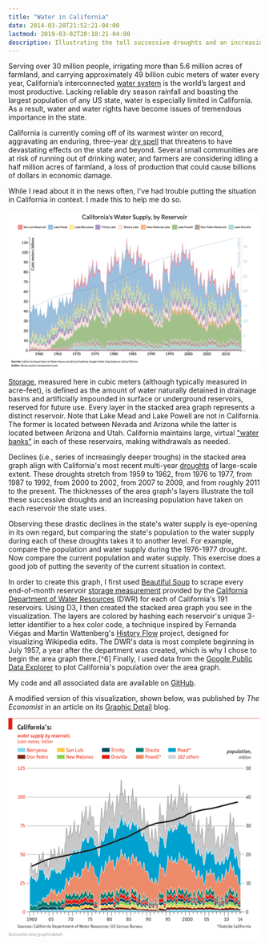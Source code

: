 ```yaml
---
title: "Water in California"
date: 2014-03-20T21:52:21-04:00
lastmod: 2019-03-02T20:10:21-04:00
description: Illustrating the toll successive droughts and an increasing population have taken on California's reservoirs.
---
```


Serving over 30 million people, irrigating more than 5.6 million acres of farmland, and carrying approximately 49 billion cubic meters of water every year, California’s interconnected [water system](https://en.wikipedia.org/wiki/Water_in_California) is the world’s largest and most productive. Lacking reliable dry season rainfall and boasting the largest population of any US state, water is especially limited in California. As a result, water and water rights have become issues of tremendous importance in the state.

California is currently coming off of its warmest winter on record, aggravating an enduring, three-year [dry spell](https://www.reuters.com/article/2014/03/18/us-usa-california-drought-idUSBREA2H03720140318) that threatens to have devastating effects on the state and beyond. Several small communities are at risk of running out of drinking water, and farmers are considering idling a half million acres of farmland, a loss of production that could cause billions of dollars in economic damage.

While I read about it in the news often, I've had trouble putting the situation in California in context. I made this to help me do so.

![Stacked area graph illustrating historical water supplies in California](california-water.png)

[Storage](https://water.usgs.gov/wsc/glossary.html#S), measured here in cubic meters (although typically measured in acre-feet), is defined as the amount of water naturally detained in drainage basins and artificially impounded in surface or underground reservoirs, reserved for future use. Every layer in the stacked area graph represents a distinct reservoir. Note that Lake Mead and Lake Powell are not in California. The former is located between Nevada and Arizona while the latter is located between Arizona and Utah. California maintains large, virtual ["water banks"](https://www.reviewjournal.com/news/california-will-tap-its-water-bank-even-as-lake-mead-shrinks/) in each of these reservoirs, making withdrawals as needed.

Declines (i.e., series of increasingly deeper troughs) in the stacked area graph align with California's most recent multi-year [droughts](https://www.water.ca.gov/waterconditions/docs/Drought2012.pdf) of large-scale extent. These droughts stretch from 1959 to 1962, from 1976 to 1977, from 1987 to 1992, from 2000 to 2002, from 2007 to 2009, and from roughly 2011 to the present. The thicknesses of the area graph's layers illustrate the toll these successive droughts and an increasing population have taken on each reservoir the state uses.

Observing these drastic declines in the state's water supply is eye-opening in its own regard, but comparing the state's population to the water supply during each of these droughts takes it to another level. For example, compare the population and water supply during the 1976-1977 drought. Now compare the current population and water supply. This exercise does a good job of putting the severity of the current situation in context.

In order to create this graph, I first used [Beautiful Soup](https://www.crummy.com/software/BeautifulSoup/) to scrape every end-of-month reservoir [storage measurement](https://cdec.water.ca.gov/misc/monthly_res.html) provided by the [California Department of Water Resources](https://en.wikipedia.org/wiki/California_Department_of_Water_Resources) (DWR) for each of California's 191 reservoirs. Using D3, I then created the stacked area graph you see in the visualization. The layers are colored by hashing each reservoir's unique 3-letter identifier to a hex color code, a technique inspired by Fernanda Viégas and Martin Wattenberg's [History Flow](http://hint.fm/projects/historyflow/) project, designed for visualizing Wikipedia edits. The DWR's data is most complete beginning in July 1957, a year after the department was created, which is why I chose to begin the area graph there.[^6] Finally, I used data from the [Google Public Data Explorer](https://www.google.com/publicdata/explore?ds=kf7tgg1uo9ude_&met_y=population&hl=en&dl=en&idim=state:06000:48000#!ctype=l&strail=false&bcs=d&nselm=h&met_y=population&scale_y=lin&ind_y=false&rdim=country&idim=state:06000&ifdim=country&tstart=-411332400000&tend=1342670400000&hl=en_US&dl=en&ind=false) to plot California's population over the area graph.

My code and all associated data are available on [GitHub](https://github.com/rlucioni/viz/tree/master/water).

A modified version of this visualization, shown below, was published by *The Economist* in an article on its [Graphic Detail](https://www.economist.com/blogs/graphicdetail/2014/04/daily-chart-10) blog.

![Stacked area graph illustrating historical water supplies in California, from The Economist](california-water-economist.png)
